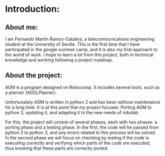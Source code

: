# Introduction:

## About me:

I am Fernando Martín Ramos-Catalina, a telecommunications engineering student at the University of Seville. This is the first time that I have participated in the google summer camp, and it is also my first approach to the world of work. I hope to learn a lot from this project, both in technical knowledge and working following a project roadmap.


## About the project:

AGM is a program designed on Robocomp. It includes several tools, such as a planner (AGGLPlanner). 

Unfortunately AGM is written in python 2 and has been without maintenance for a long time. It is at this point that my project focuses: Porting AGM to python 3, updating it, and adapting it to the new needs of robolab.

For this, the project will consist of several phases, each with two phases: a porting phase and a testing phase. In the first, the code will be passed from python 2 to python 3, and any errors related to this process will be solved. In the second phase we will focus on checking by testing if the code is executing correctly and verifying which parts of the code are executed, thus knowing that these parts are correctly ported.
